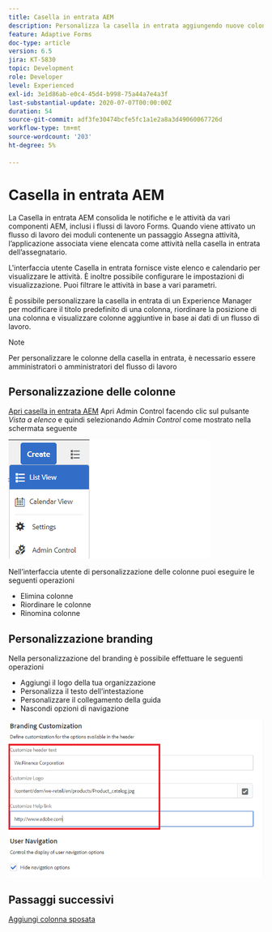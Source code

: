 ```yaml
---
title: Casella in entrata AEM
description: Personalizza la casella in entrata aggiungendo nuove colonne basate sui dati del flusso di lavoro
feature: Adaptive Forms
doc-type: article
version: 6.5
jira: KT-5830
topic: Development
role: Developer
level: Experienced
exl-id: 3e1d86ab-e0c4-45d4-b998-75a44a7e4a3f
last-substantial-update: 2020-07-07T00:00:00Z
duration: 54
source-git-commit: adf3fe30474bcfe5fc1a1e2a8a3d49060067726d
workflow-type: tm+mt
source-wordcount: '203'
ht-degree: 5%

---
```


# Casella in entrata AEM

La Casella in entrata AEM consolida le notifiche e le attività da vari componenti AEM, inclusi i flussi di lavoro Forms. Quando viene attivato un flusso di lavoro dei moduli contenente un passaggio Assegna attività, l’applicazione associata viene elencata come attività nella casella in entrata dell’assegnatario.

L&#39;interfaccia utente Casella in entrata fornisce viste elenco e calendario per visualizzare le attività. È inoltre possibile configurare le impostazioni di visualizzazione. Puoi filtrare le attività in base a vari parametri.

È possibile personalizzare la casella in entrata di un Experience Manager per modificare il titolo predefinito di una colonna, riordinare la posizione di una colonna e visualizzare colonne aggiuntive in base ai dati di un flusso di lavoro.

>[!NOTE]
>
>Per personalizzare le colonne della casella in entrata, è necessario essere amministratori o amministratori del flusso di lavoro

## Personalizzazione delle colonne

[Apri casella in entrata AEM](http://localhost:4502/aem/inbox)
Apri Admin Control facendo clic sul pulsante _Vista a elenco_ e quindi selezionando _Admin Control_ come mostrato nella schermata seguente

![admin-control](assets/open-customization.png)

Nell’interfaccia utente di personalizzazione delle colonne puoi eseguire le seguenti operazioni

* Elimina colonne
* Riordinare le colonne
* Rinomina colonne

## Personalizzazione branding

Nella personalizzazione del branding è possibile effettuare le seguenti operazioni

* Aggiungi il logo della tua organizzazione
* Personalizza il testo dell’intestazione
* Personalizzare il collegamento della guida
* Nascondi opzioni di navigazione

![inbox-branding](assets/branding-customization.PNG)

## Passaggi successivi

[Aggiungi colonna sposata](./add-married-column.md)
